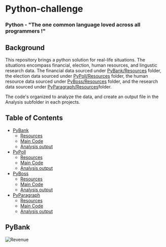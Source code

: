 # Python-challenge 
### Python - "The one common language loved across all programmers !"

## Background
This repository brings a python solution for real-life situations. The situations encompass financial, election, human resources, and lingustic research data. The financial data sourced under [PyBank/Resources](PyBank/Resources/budget_data.csv) folder, the election data sourced under [PyPoll/Resources](PyPoll/Resources/) folder, the human resource data sourced under [ PyBoss/Resources](PyBoss/Resources/employee_data.csv) folder, and the research data sourced under [PyParagraph/Resources](PyParagraph/Resources)folder. 

The code's organized to analyze the data, and create an output file in the Analysis subfolder in each projects. 

<!-- TABLE OF CONTENTS -->
## Table of Contents

* [PyBank](PyBank/)
  * [Resources](PyBank/Resources/)
  * [Main Code](PyBank/main.py)
  * [Analysis output](PyBank/Analysis/)
* [PyPoll](PyPoll/)
  * [Resources](PyPoll/Resources)
  * [Main Code](PyPoll/main.py)
  * [Analysis output](PyPoll/Analysis)
* [PyBoss](PyBoss/)
  * [Resources](PyBoss/Resources/)
  * [Main Code](PyBoss/main.py)
  * [Analysis output](PyBoss/Analysis)
* [PyParagraph](PyParagraph/)
  * [Resources](PyParagraph/Resources/)
  * [Main Code](PyParagraph/main.py)
  * [Analysis output](PyParagraph/Analysis)
  
 ## PyBank
 ![Revenue](Images/.png)
 
